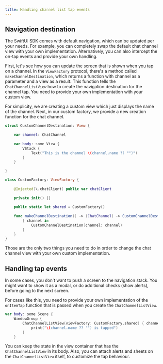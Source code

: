```yaml
---
title: Handling channel list tap events
---
```


## Navigation destination

The SwiftUI SDK comes with default navigation, which can be updated per your needs. For example, you can completely swap the default chat channel view with your own implementation. Alternatively, you can also intercept the on-tap events and provide your own handling.

First, let's see how you can update the screen that is shown when you tap on a channel. In the `ViewFactory` protocol, there's a method called `makeChannelDestination`, which returns a function with channel as a parameter and a view as a result. This function tells the `ChatChannelListView` how to create the navigation destination for the channel tap. You need to provide your own implementation with your custom view.

For simplicity, we are creating a custom view which just displays the name of the channel. Next, in our custom factory, we provide a new creation function for the chat channel.

```swift
struct CustomChannelDestination: View {
    
    var channel: ChatChannel
    
    var body: some View {
        VStack {
            Text("This is the channel \(channel.name ?? "")")
        }
    }
    
}

class CustomFactory: ViewFactory {
    
    @Injected(\.chatClient) public var chatClient
    
    private init() {}
    
    public static let shared = CustomFactory()
    
    func makeChannelDestination() -> (ChatChannel) -> CustomChannelDestination {
        { channel in
            CustomChannelDestination(channel: channel)
        }
    }
}
```

Those are the only two things you need to do in order to change the chat channel view with your own custom implementation.

## Handling tap events

In some cases, you don't want to push a screen to the navigation stack. You might want to show it as a modal, or do additional checks (show alerts), before going to the next screen.

For cases like this, you need to provide your own implementation of the `onItemTap` function that is passed when you create the `ChatChannelListView`.

```swift
var body: some Scene {
    WindowGroup {
        ChatChannelListView(viewFactory: CustomFactory.shared) { channel in
            print("\(channel.name ?? "") is tapped")
        }
    }
```

You can keep the state in the view container that has the `ChatChannelListView` in its body. Also, you can attach alerts and sheets on the `ChatChannelListView` itself, to customize the tap behaviour.
